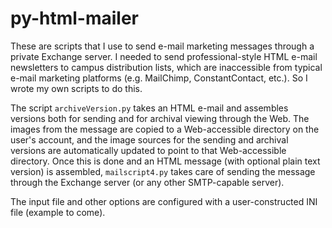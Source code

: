 py-html-mailer
==============

These are scripts that I use to send e-mail marketing messages through a private Exchange server. I needed to send professional-style HTML e-mail newsletters to campus distribution lists, which are inaccessible from typical e-mail marketing platforms (e.g. MailChimp, ConstantContact, etc.). So I wrote my own scripts to do this.

The script `archiveVersion.py` takes an HTML e-mail and assembles versions both for sending and for archival viewing through the Web. The images from the message are copied to a Web-accessible directory on the user's account, and the image sources for the sending and archival versions are automatically updated to point to that Web-accessible directory. Once this is done and an HTML message (with optional plain text version) is assembled, `mailscript4.py` takes care of sending the message through the Exchange server (or any other SMTP-capable server).

The input file and other options are configured with a user-constructed INI file (example to come).
